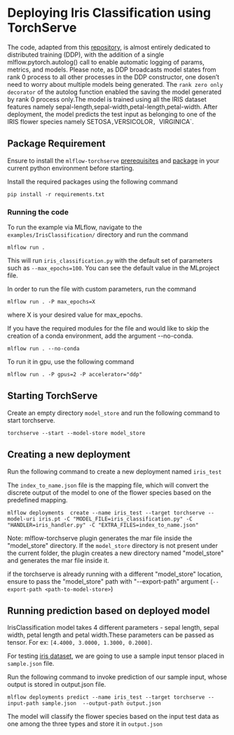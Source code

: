 # Deploying Iris Classification using TorchServe

The code, adapted from this [repository](http://chappers.github.io/2020/04/19/torch-lightning-using-iris/),
is almost entirely dedicated to distributed training (DDP), with the addition of a single mlflow.pytorch.autolog() call to enable automatic logging of params, metrics, and models.
Please note, as DDP broadcasts model states from rank 0 process to all other processes in the DDP constructor, one dosen’t need to worry about multiple models being generated.
The `rank zero only decorator` of the autolog function enabled the saving the model generated by rank 0 process only.The model is trained using all the IRIS dataset features namely sepal-length,sepal-width,petal-length,petal-width. After deployment,
the model predicts the test input as belonging to one of the IRIS flower species namely SETOSA` , `VERSICOLOR`, `VIRGINICA`.

## Package Requirement

Ensure to install the `mlflow-torchserve` [prerequisites](https://github.com/mlflow/mlflow-torchserve#prerequisites) and 
[package](https://github.com/mlflow/mlflow-torchserve#installation) in your current python environment before starting.

Install the required packages using the following command

`pip install -r requirements.txt`

### Running the code

To run the example via MLflow, navigate to the `examples/IrisClassification/` directory and run the command

```
mlflow run .

```

This will run `iris_classification.py` with the default set of parameters such as `--max_epochs=100`. You can see the default value in the MLproject file.

In order to run the file with custom parameters, run the command

```
mlflow run . -P max_epochs=X
```

where X is your desired value for max_epochs.

If you have the required modules for the file and would like to skip the creation of a conda environment, add the argument --no-conda.

```
mlflow run . --no-conda
```

To run it in gpu, use the following command

```
mlflow run . -P gpus=2 -P accelerator="ddp"
```
## Starting TorchServe

Create an empty directory `model_store` and run the following command to start torchserve.

`torchserve --start --model-store model_store`

## Creating a new deployment

Run the following command to create a new deployment named `iris_test`

The `index_to_name.json` file is the mapping file, which will convert the discrete output of the model to one of the flower species
based on the predefined mapping.

`mlflow deployments  create --name iris_test --target torchserve --model-uri iris.pt -C "MODEL_FILE=iris_classification.py" -C "HANDLER=iris_handler.py" -C "EXTRA_FILES=index_to_name.json"`

Note:
mlflow-torchserve plugin generates the mar file inside the "model_store" directory. If the `model_store` directory is not present under the current folder, 
the plugin creates a new directory named "model_store" and generates the mar file inside it.

if the torchserve is already running with a different "model_store" location, ensure to pass the "model_store" path with "--export-path" argument (`--export-path <path-to-model-store>`)

## Running prediction based on deployed model

IrisClassification model takes 4 different parameters - sepal length, sepal width, petal length and petal width.These parameters can be passed as tensor. For ex: `[4.4000, 3.0000, 1.3000, 0.2000]`.

For testing [iris dataset](http://archive.ics.uci.edu/ml/datasets/Iris/), we are going to use a sample input tensor placed in `sample.json` file.

Run the following command to invoke prediction of our sample input, whose output is stored in output.json file.

`mlflow deployments predict --name iris_test --target torchserve --input-path sample.json  --output-path output.json`

The model will classify the flower species based on the input test data as one among the three types and store it in `output.json`

